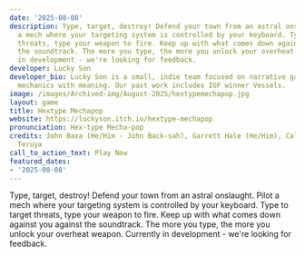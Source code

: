 ```yaml
---
date: '2025-08-08'
description: Type, target, destroy! Defend your town from an astral onslaught. Pilot
  a mech where your targeting system is controlled by your keyboard. Type to target
  threats, type your weapon to fire. Keep up with what comes down against you against
  the soundtrack. The more you type, the more you unlock your overheat weapon. Currently
  in development - we're looking for feedback.
developer: Lucky Son
developer_bio: Lucky Son is a small, indie team focused on narrative games combining
  mechanics with meaning. Our past work includes IGF winner Vessels.
image: /images/Archived-img/August-2025/hextypemechapop.jpg
layout: game
title: Hextype Mechapop
website: https://luckyson.itch.io/hextype-mechapop
pronunciation: Hex-type Mecha-pop
credits: John Baxa (He/Him - John Back-sah), Garrett Hale (He/Him), Caleb Mills, Karina
  Teruya
call_to_action_text: Play Now
featured_dates:
- '2025-08-08'
---
```



Type, target, destroy! Defend your town from an astral onslaught. Pilot a mech where your targeting system is controlled by your keyboard. Type to target threats, type your weapon to fire. Keep up with what comes down against you against the soundtrack. The more you type, the more you unlock your overheat weapon. Currently in development - we're looking for feedback.

